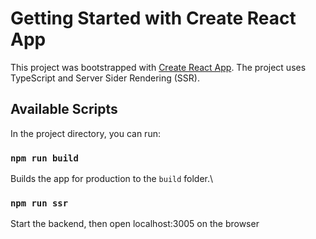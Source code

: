 # Getting Started with Create React App

This project was bootstrapped with [Create React App](https://github.com/facebook/create-react-app). The project uses TypeScript and Server Sider Rendering (SSR).

## Available Scripts

In the project directory, you can run:

### `npm run build`

Builds the app for production to the `build` folder.\

### `npm run ssr`

Start the backend, then open localhost:3005 on the browser
